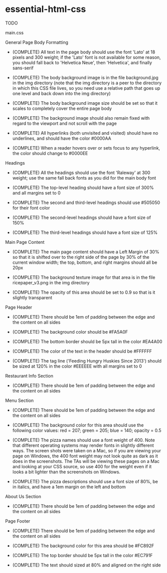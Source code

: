essential-html-css
==================

TODO

main.css

General Page Body Formatting

- (COMPLETE) All text in the page body should use the font 'Lato' at 18 pixels and 300 weight; if the 'Lato' font is not available for some reason, you should fall back to 'Helvetica Neue', then 'Helvetica', and finally sans-serif 

- (COMPLETE) The body background image is in the file background.jpg in the img directory (note that the img directory is a peer to the directory in which this CSS file lives, so you need use a relative path that goes up one level and back down into the img directory)

- (COMPLETE) The body background image size should be set so that it scales to completely cover the entire page body

- (COMPLETE) The background image should also remain fixed with regard to the viewport and not scroll with the page

- (COMPLETE) All hyperlinks (both unvisited and visited) should have no underlines, and should have the color #0000AA

- (COMPLETE) When a reader hovers over or sets focus to any hyperlink, the color should change to #0000EE

Headings

- (COMPLETE) All the headings should use the font 'Raleway' at 300 weight; use the same fall back fonts as you did for the main body font

- (COMPLETE) The top-level heading should have a font size of 300% and all margins set to 0

- (COMPLETE) The second and third-level headings should use #505050 for their font color

- (COMPLETE) The second-level headings should have a font size of 150%

- (COMPLETE) The third-level headings should have a font size of 125%

Main Page Content

- (COMPLETE) The main page content should have a Left Margin of 30% so that it is shifted over to the right side of the page by 30% of the current window width; the top, bottom, and right margins should all be 20px

- (COMPLETE) The background texture image for that area is in the file ricepaper_v3.png in the img directory

- (COMPLETE) The opacity of this area should be set to 0.9 so that is it slightly transparent

Page Header

- (COMPLETE) There should be 1em of padding between the edge and the content on all sides

- (COMPLETE) The background color should be #FA5A0F

- (COMPLETE) The bottom border should be 5px tall in the color #EA4A00

- (COMPLETE) The color of the text in the header should be #FFFFFF

- (COMPLETE) The tag line ('Feeding Hungry Huskies Since 2013') should be sized at 120% in the color #EEEEEE with all margins set to 0

Restaurant Info Section

- (COMPLETE) There should be 1em of padding between the edge and the content on all sides

Menu Section

- (COMPLETE) There should be 1em of padding between the edge and the content on all sides

- (COMPLETE) The background color for this area should use the following color values: red = 207; green = 205; blue = 140; opacity = 0.5

- (COMPLETE) The pizza names should use a font weight of 400. Note that different operating systems may render fonts in slightly different ways. The screen shots were taken on a Mac, so if you are viewing your page on Windows, the 400 font weight may not look quite as dark as it does in the screenshots. The TAs will be viewing these pages on a Mac and looking at your CSS source, so use 400 for the weight even if it looks a bit lighter than the screenshots on Windows.

- (COMPLETE) The pizza descriptions should use a font size of 80%, be in italics, and have a 1em margin on the left and bottom

About Us Section

- (COMPLETE) There should be 1em of padding between the edge and the content on all sides

Page Footer

- (COMPLETE) There should be 1em of padding between the edge and the content on all sides

- (COMPLETE) The background color for this area should be #FC892F

- (COMPLETE) The top border should be 5px tall in the color #EC791F

- (COMPLETE) The text should sized at 80% and aligned on the right side


